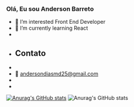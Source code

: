 ### Olá, Eu sou Anderson Barreto
- 👀 I’m interested Front End Developer
- 🌱 I’m currently learning React
- 
- ## Contato
- 
- 📧 andersondiasmd25@gmail.com
- 
- 


[![Anurag's GitHub stats](https://github-readme-stats.vercel.app/api?username=andersonDias89)](https://github.com/anuraghazra/github-readme-stats)
![Anurag's GitHub stats](https://github-readme-stats.vercel.app/api?username=andersonDias89&show_icons=true&theme=radical)





